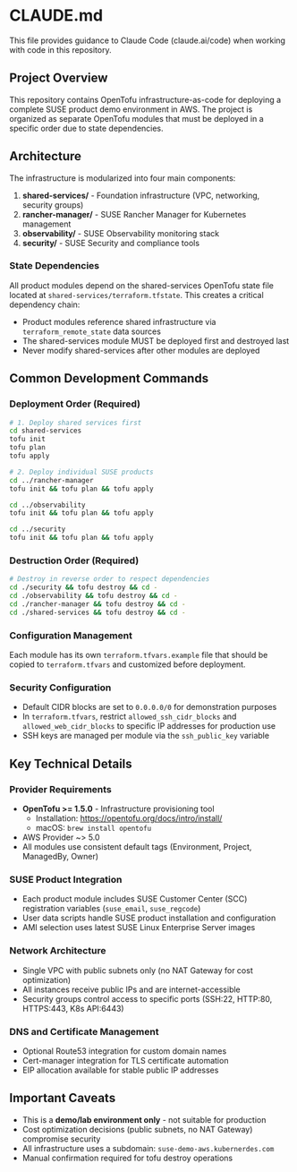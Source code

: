 # CLAUDE.md

This file provides guidance to Claude Code (claude.ai/code) when working with code in this repository.

## Project Overview

This repository contains OpenTofu infrastructure-as-code for deploying a complete SUSE product demo environment in AWS. The project is organized as separate OpenTofu modules that must be deployed in a specific order due to state dependencies.

## Architecture

The infrastructure is modularized into four main components:

1. **shared-services/** - Foundation infrastructure (VPC, networking, security groups)
2. **rancher-manager/** - SUSE Rancher Manager for Kubernetes management
3. **observability/** - SUSE Observability monitoring stack
4. **security/** - SUSE Security and compliance tools

### State Dependencies

All product modules depend on the shared-services OpenTofu state file located at `shared-services/terraform.tfstate`. This creates a critical dependency chain:
- Product modules reference shared infrastructure via `terraform_remote_state` data sources
- The shared-services module MUST be deployed first and destroyed last
- Never modify shared-services after other modules are deployed

## Common Development Commands

### Deployment Order (Required)
```bash
# 1. Deploy shared services first
cd shared-services
tofu init
tofu plan
tofu apply

# 2. Deploy individual SUSE products
cd ../rancher-manager
tofu init && tofu plan && tofu apply

cd ../observability
tofu init && tofu plan && tofu apply

cd ../security
tofu init && tofu plan && tofu apply
```

### Destruction Order (Required)
```bash
# Destroy in reverse order to respect dependencies
cd ./security && tofu destroy && cd -
cd ./observability && tofu destroy && cd -
cd ./rancher-manager && tofu destroy && cd -
cd ./shared-services && tofu destroy && cd -
```

### Configuration Management
Each module has its own `terraform.tfvars.example` file that should be copied to `terraform.tfvars` and customized before deployment.

### Security Configuration
- Default CIDR blocks are set to `0.0.0.0/0` for demonstration purposes
- In `terraform.tfvars`, restrict `allowed_ssh_cidr_blocks` and `allowed_web_cidr_blocks` to specific IP addresses for production use
- SSH keys are managed per module via the `ssh_public_key` variable

## Key Technical Details

### Provider Requirements
- **OpenTofu >= 1.5.0** - Infrastructure provisioning tool
  - Installation: https://opentofu.org/docs/intro/install/
  - macOS: `brew install opentofu`
- AWS Provider ~> 5.0
- All modules use consistent default tags (Environment, Project, ManagedBy, Owner)

### SUSE Product Integration
- Each product module includes SUSE Customer Center (SCC) registration variables (`suse_email`, `suse_regcode`)
- User data scripts handle SUSE product installation and configuration
- AMI selection uses latest SUSE Linux Enterprise Server images

### Network Architecture
- Single VPC with public subnets only (no NAT Gateway for cost optimization)
- All instances receive public IPs and are internet-accessible
- Security groups control access to specific ports (SSH:22, HTTP:80, HTTPS:443, K8s API:6443)

### DNS and Certificate Management
- Optional Route53 integration for custom domain names
- Cert-manager integration for TLS certificate automation
- EIP allocation available for stable public IP addresses

## Important Caveats

- This is a **demo/lab environment only** - not suitable for production
- Cost optimization decisions (public subnets, no NAT Gateway) compromise security
- All infrastructure uses a subdomain: `suse-demo-aws.kubernerdes.com`
- Manual confirmation required for tofu destroy operations